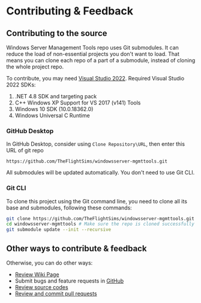 # Contributing & Feedback

## Contributing to the source

Windows Server Management Tools repo uses Git submodules. It can reduce the load of non-essential projects you don't want to load. That means you can clone each repo of a part of a submodule, instead of cloning the whole project repo.

To contribute, you may need [Visual Studio 2022](https://visualstudio.microsoft.com/vs/). Required Visual Studio 2022 SDKs:

1. .NET 4.8 SDK and targeting pack
2. C++ Windows XP Support for VS 2017 (v141) Tools
3. Windows 10 SDK (10.0.18362.0)
4. Windows Universal C Runtime

### GitHub Desktop

In GitHub Desktop, consider using `Clone Repository\URL`, then enter this URL of git repo

```url
https://github.com/TheFlightSims/windowsserver-mgmttools.git
```

All submodules will be updated automatically. You don't need to use Git CLI.

### Git CLI

To clone this project using the Git command line, you need to clone all its base and submodules, following these commands:

```bash
git clone https://github.com/TheFlightSims/windowsserver-mgmttools.git
cd windowsserver-mgmttools # Make sure the repo is cloned successfully
git submodule update --init --recursive
```

## Other ways to contribute & feedback

Otherwise, you can do other ways:

* [Review Wiki Page](https://github.com/TheFlightSims/windowsserver-mgmttools/wiki)
* Submit bugs and feature requests in [GitHub](https://github.com/TheFlightSims/windowsserver-mgmttools/issues)
* [Review source codes](https://github.com/TheFlightSims/windowsserver-mgmttools)
* [Review and commit pull requests](https://github.com/TheFlightSims/windowsserver-mgmttools/pulls)
